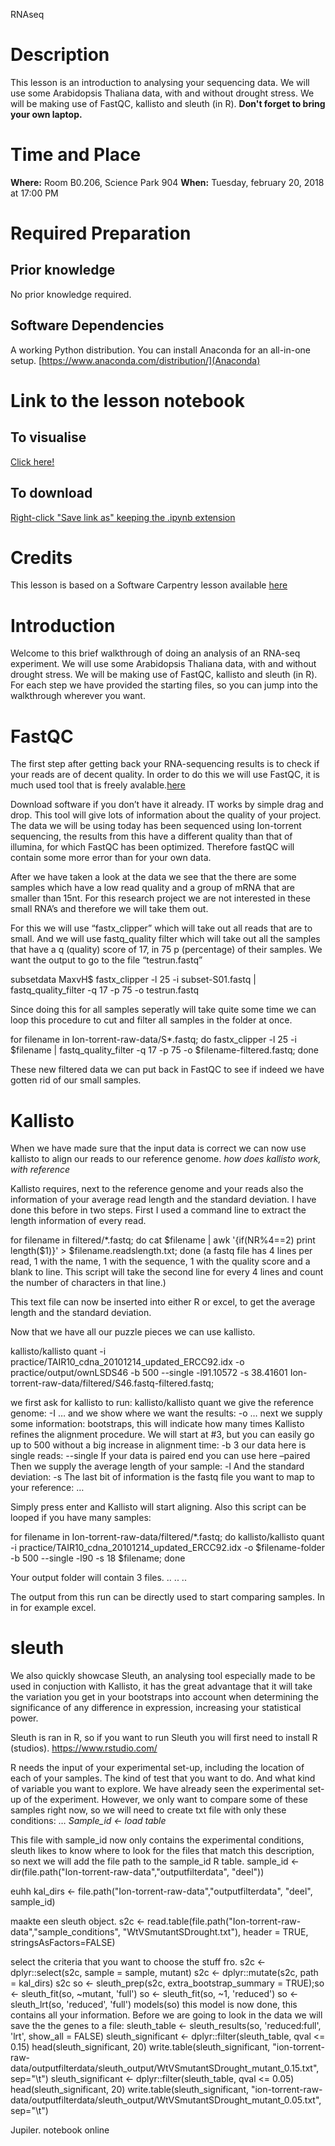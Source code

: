 RNAseq
# Description
This lesson is an introduction to analysing your sequencing data. We will use some Arabidopsis Thaliana data, with and without drought stress. We will be making  use of FastQC, kallisto and sleuth (in R).
**Don't forget to bring your own laptop.** 

# Time and Place
**Where:** Room B0.206, Science Park 904
**When:**  Tuesday, february 20, 2018 at 17:00 PM

# Required Preparation
## Prior knowledge 
No prior knowledge required. 

## Software Dependencies
A working Python distribution. You can install Anaconda for an all-in-one setup. [https://www.anaconda.com/distribution/](Anaconda)

# Link to the lesson notebook
## To visualise 
[Click here!](https://github.com/ScienceParkStudyGroup/studyGroup/blob/gh-pages/lessons/20171010_Intro_to_Python_Like/1hr_python_workshop.ipynb)
## To download 
[Right-click "Save link as" keeping the .ipynb extension](https://github.com/ScienceParkStudyGroup/studyGroup/tree/gh-pages/lessons/20171010_Intro_to_Python_Like) 

# Credits
This lesson is based on a Software Carpentry lesson available [here](http://swcarpentry.github.io/python-novice-inflammation/) 

# Introduction #
Welcome to this brief walkthrough of doing an analysis of an RNA-seq experiment. We will use some Arabidopsis Thaliana data, with and without drought stress. We will be making  use of FastQC, kallisto and sleuth (in R).
For each step we have provided the starting files, so you can jump into the walkthrough wherever you want.

# FastQC #
The first step after getting back your RNA-sequencing results is to check if your reads are of decent quality. In order to do this we will use FastQC, it is much used tool that is freely avalable.[here](https://www.bioinformatics.babraham.ac.uk/projects/fastqc/)


Download software if you don’t have it already. IT works by simple drag and drop.
This tool will give lots of information about the quality of your project.
The data we will be using today has been sequenced using Ion-torrent sequencing, the results from this have a different quality than that of illumina, for which FastQC has been optimized. Therefore fastQC will contain some more error than for your own data.

After we have taken a look at the data we see that the there are some samples which have a low read quality and a group of mRNA that are smaller than 15nt.
For this research project we are not interested in these small RNA’s and therefore we will take them out.

For this we will use “fastx_clipper” which will take out all reads that are to small. And we will use fastq_quality filter which will take out all the samples that have a q (quality) score of 17, in 75 p (percentage) of their samples.
We want the output to go to the file “testrun.fastq”

subsetdata MaxvH$ fastx_clipper -l 25 -i subset-S01.fastq | fastq_quality_filter -q 17 -p 75 -o testrun.fastq

Since doing this for all samples seperatly will take quite some time we can loop this procedure to cut and filter all samples in the folder at once.

for filename in Ion-torrent-raw-data/S*.fastq; 
do fastx_clipper -l 25 -i $filename | fastq_quality_filter -q 17 -p 75 -o $filename-filtered.fastq; 
done

These new filtered data we can put back in FastQC to see if indeed we have gotten rid of our small samples.

# Kallisto #
When we have made sure that the input data is correct we can now use kallisto to align our reads to our reference genome.
*how does kallisto work, with reference*

Kallisto requires, next to the reference genome and your reads also the information of your average read length and the standard deviation.
I have done this before in two steps. First I used a command line to extract the length information of every read.

for filename in filtered/*.fastq; 
do cat $filename | awk '{if(NR%4==2) print length($1)}' > $filename.readslength.txt; 
done
(a fastq file has 4 lines per read, 1 with the name, 1 with the sequence, 1 with the quality score and a blank to line. This script will take the second line for every 4 lines and count the number of characters in that line.)

This text file can now be inserted into either R or excel, to get the average length and the standard deviation.

Now that we have all our puzzle pieces we can use kallisto.

kallisto/kallisto quant -i practice/TAIR10_cdna_20101214_updated_ERCC92.idx -o practice/output/ownLSDS46 -b 500 --single -l91.10572 -s 38.41601 Ion-torrent-raw-data/filtered/S46.fastq-filtered.fastq;

we first ask for kallisto to run: kallisto/kallisto quant
we give the reference genome: -I …
and we show where we want the results: -o …
next we supply some information:
bootstraps, this will indicate how many times Kallisto refines the alignment procedure. We will start at #3, but you can easily go up to 500 without a big increase in alignment time: -b 3
our data here is single reads: --single
If your data is paired end you can use here –paired
Then we supply the average length of your sample: -l
And the standard deviation: -s
The last bit of information is the fastq file you want to map to your reference: …

Simply press enter and Kallisto will start aligning.
Also this script can be looped if you have many samples:

for filename in Ion-torrent-raw-data/filtered/*.fastq; 
do kallisto/kallisto quant -i practice/TAIR10_cdna_20101214_updated_ERCC92.idx -o $filename-folder -b 500 --single -l90 -s 18 $filename; 
done

Your output folder will contain 3 files.
..
..
..

The output from this run can be directly used to start comparing samples. In in for example excel.

# sleuth #
We also quickly showcase Sleuth, an analysing tool especially made to be used in conjuction with Kallisto, it has the great advantage that it will take the variation you get in your bootstraps into account when determining the significance of any difference in expression, increasing your statistical power.

Sleuth is ran in R, so if you want to run Sleuth you will first need to install R (studios).
https://www.rstudio.com/

R needs the input of your experimental set-up, including the location of each of your samples.
The kind of test that you want to do.
And what kind of variable you want to explore.
We have already seen the experimental set-up of the experiment. However, we only want to compare some of these samples right now, so we will need to create txt file with only these conditions:
…
*Sample_id <- load table*

This file with sample_id now only contains the experimental conditions, sleuth likes to know where to look for the files that match this description, so next we will add the file path to the sample_id R table.
sample_id <- dir(file.path("Ion-torrent-raw-data","outputfilterdata", "deel"))

euhh
kal_dirs <- file.path("Ion-torrent-raw-data","outputfilterdata", "deel", sample_id)

maakte een sleuth object.
s2c <- read.table(file.path("Ion-torrent-raw-data","sample_conditions", "WtVSmutantSDrought.txt"), header = TRUE, stringsAsFactors=FALSE)

select the criteria that you want to choose the stuff fro.
s2c <- dplyr::select(s2c, sample = sample, mutant)
s2c <- dplyr::mutate(s2c, path = kal_dirs)
s2c
so <- sleuth_prep(s2c, extra_bootstrap_summary = TRUE);so <- sleuth_fit(so, ~mutant, 'full')
so <- sleuth_fit(so, ~1, 'reduced')
so <- sleuth_lrt(so, 'reduced', 'full')
models(so)
this model is now done, this contains all your information. Before we are going to look in the data we will save the the genes to a file:
sleuth_table <- sleuth_results(so, 'reduced:full', 'lrt', show_all = FALSE)
sleuth_significant <- dplyr::filter(sleuth_table, qval <= 0.15)
head(sleuth_significant, 20)
write.table(sleuth_significant, "ion-torrent-raw-data/outputfilterdata/sleuth_output/WtVSmutantSDrought_mutant_0.15.txt", sep="\t") 
sleuth_significant <- dplyr::filter(sleuth_table, qval <= 0.05)
head(sleuth_significant, 20)
write.table(sleuth_significant, "ion-torrent-raw-data/outputfilterdata/sleuth_output/WtVSmutantSDrought_mutant_0.05.txt", sep="\t")

Jupiler. notebook online
